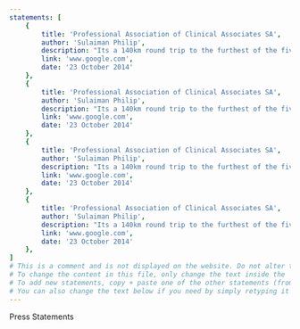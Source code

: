 ```yaml
---
statements: [
    {
        title: 'Professional Association of Clinical Associates SA',
        author: 'Sulaiman Philip',
        description: "Its a 140km round trip to the furthest of the five clinics in rural Eastern Capes Amahlathi Municipality for Dr Jennifer Nash. This years Rural Doctor of the Year uses the time to think, to relax, to chill. She sounds chipper as she talks: It's my alone time. I have 20 minutes of radio reception, and then its me and the beautiful scenery.",
        link: 'www.google.com',
        date: '23 October 2014'
    },
    {
        title: 'Professional Association of Clinical Associates SA',
        author: 'Sulaiman Philip',
        description: "Its a 140km round trip to the furthest of the five clinics in rural Eastern Capes Amahlathi Municipality for Dr Jennifer Nash. This years Rural Doctor of the Year uses the time to think, to relax, to chill. She sounds chipper as she talks: It's my alone time. I have 20 minutes of radio reception, and then its me and the beautiful scenery.",
        link: 'www.google.com',
        date: '23 October 2014'
    },
    {
        title: 'Professional Association of Clinical Associates SA',
        author: 'Sulaiman Philip',
        description: "Its a 140km round trip to the furthest of the five clinics in rural Eastern Capes Amahlathi Municipality for Dr Jennifer Nash. This years Rural Doctor of the Year uses the time to think, to relax, to chill. She sounds chipper as she talks: It's my alone time. I have 20 minutes of radio reception, and then its me and the beautiful scenery.",
        link: 'www.google.com',
        date: '23 October 2014'
    },
    {
        title: 'Professional Association of Clinical Associates SA',
        author: 'Sulaiman Philip',
        description: "Its a 140km round trip to the furthest of the five clinics in rural Eastern Capes Amahlathi Municipality for Dr Jennifer Nash. This years Rural Doctor of the Year uses the time to think, to relax, to chill. She sounds chipper as she talks: It's my alone time. I have 20 minutes of radio reception, and then its me and the beautiful scenery.",
        link: 'www.google.com',
        date: '23 October 2014'
    },
]
# This is a comment and is not displayed on the website. Do not alter this text. 
# To change the content in this file, only change the text inside the ''. 
# To add new statements, copy + paste one of the other statements (from '{' to '},' ) and change the text inside the ''. 
# You can also change the text below if you need by simply retyping it as normal (like you would in any text/word document).
---
```


Press Statements